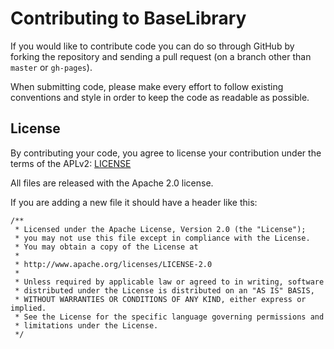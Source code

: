 # Contributing to BaseLibrary

If you would like to contribute code you can do so through GitHub by forking the repository and sending a pull request (on a branch other than `master` or `gh-pages`).

When submitting code, please make every effort to follow existing conventions and style in order to keep the code as readable as possible.

## License

By contributing your code, you agree to license your contribution under the terms of the APLv2: [LICENSE](http://)

All files are released with the Apache 2.0 license.

If you are adding a new file it should have a header like this:

```
/**
 * Licensed under the Apache License, Version 2.0 (the "License");
 * you may not use this file except in compliance with the License.
 * You may obtain a copy of the License at
 *
 * http://www.apache.org/licenses/LICENSE-2.0
 *
 * Unless required by applicable law or agreed to in writing, software
 * distributed under the License is distributed on an "AS IS" BASIS,
 * WITHOUT WARRANTIES OR CONDITIONS OF ANY KIND, either express or implied.
 * See the License for the specific language governing permissions and
 * limitations under the License.
 */
```
